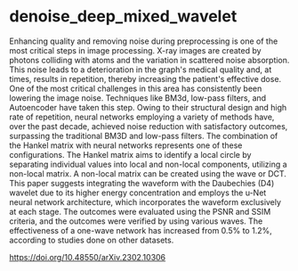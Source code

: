 # denoise_deep_mixed_wavelet
Enhancing quality and removing noise during preprocessing is one of the most critical steps in
image processing. X-ray images are created by photons colliding with atoms and the variation in scattered noise
absorption. This noise leads to a deterioration in the graph's medical quality and, at times, results in repetition, thereby
increasing the patient's effective dose. One of the most critical challenges in this area has consistently been lowering
the image noise. Techniques like BM3d, low-pass filters, and Autoencoder have taken this step. Owing to their structural
design and high rate of repetition, neural networks employing a variety of methods have, over the past decade, achieved
noise reduction with satisfactory outcomes, surpassing the traditional BM3D and low-pass filters. The combination of
the Hankel matrix with neural networks represents one of these configurations. The Hankel matrix aims to identify a local
circle by separating individual values into local and non-local components, utilizing a non-local matrix. A non-local
matrix can be created using the wave or DCT. This paper suggests integrating the waveform with the Daubechies (D4)
wavelet due to its higher energy concentration and employs the u-Net neural network architecture, which incorporates
the waveform exclusively at each stage. The outcomes were evaluated using the PSNR and SSIM criteria, and the
outcomes were verified by using various waves. The effectiveness of a one-wave network has increased from 0.5% to
1.2%, according to studies done on other datasets.


https://doi.org/10.48550/arXiv.2302.10306
